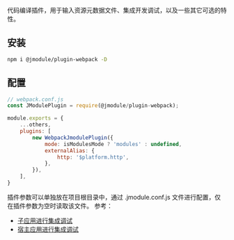 代码编译插件，用于输入资源元数据文件、集成开发调试，以及一些其它可选的特性。

## 安装
```bash
npm i @jmodule/plugin-webpack -D
```

## 配置
```javascript
// webpack.conf.js
const JModulePlugin = require(@jmodule/plugin-webpack);

module.exports = {
    ...others,
    plugins: [
        new WebpackJmodulePlugin({
            mode: isModulesMode ? 'modules' : undefined,
            externalAlias: {
                http: '$platform.http',
            },
        }),
    ],
}
```

插件参数可以单独放在项目根目录中，通过 .jmodule.conf.js 文件进行配置，仅在插件参数为空时读取该文件。
参考：
- [子应用进行集成调试](https://github.com/jdtdevops/jmodule/blob/main/packages/demo/child-app-vue3/.jmodule.conf.js)
- [宿主应用进行集成调试](https://github.com/jdtdevops/jmodule/blob/main/packages/demo/host-vue2/.jmodule.conf.js)

